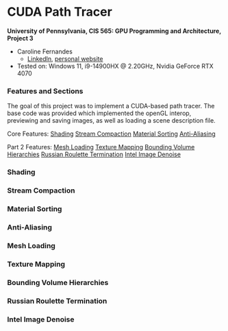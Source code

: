 CUDA Path Tracer
================

**University of Pennsylvania, CIS 565: GPU Programming and Architecture, Project 3**

* Caroline Fernandes
  * [LinkedIn](https://www.linkedin.com/in/caroline-fernandes-0-/), [personal website](https://0cfernandes00.wixsite.com/visualfx)
* Tested on: Windows 11, i9-14900HX @ 2.20GHz, Nvidia GeForce RTX 4070

### Features and Sections

The goal of this project was to implement a CUDA-based path tracer. The base code was provided which implemented the openGL interop, previewing and saving images, as well as loading a scene description file.

Core Features:
[Shading](https://github.com/0cfernandes00/Project3-CUDA-Path-Trace/blob/main/README.md#shading)
[Stream Compaction](https://github.com/0cfernandes00/Project3-CUDA-Path-Trace/blob/main/README.md#stream-compaction)
[Material Sorting](https://github.com/0cfernandes00/Project3-CUDA-Path-Trace/blob/main/README.md#material-sorting)
[Anti-Aliasing](https://github.com/0cfernandes00/Project3-CUDA-Path-Trace/blob/main/README.md#anti-aliasing)

Part 2 Features:
[Mesh Loading](https://github.com/0cfernandes00/Project3-CUDA-Path-Trace/blob/main/README.md#mesh-loading)
[Texture Mapping](https://github.com/0cfernandes00/Project3-CUDA-Path-Trace/blob/main/README.md#texture-mapping)
[Bounding Volume Hierarchies](https://github.com/0cfernandes00/Project3-CUDA-Path-Trace/blob/main/README.md#bouding-volume-hierarchies)
[Russian Roulette Termination](https://github.com/0cfernandes00/Project3-CUDA-Path-Trace/blob/main/README.md#russian-roulette-termination)
[Intel Image Denoise](https://github.com/0cfernandes00/Project3-CUDA-Path-Trace/blob/main/README.md#intel-image-denoise)

### Shading

### Stream Compaction

### Material Sorting

### Anti-Aliasing

### Mesh Loading

### Texture Mapping

### Bounding Volume Hierarchies

### Russian Roulette Termination

### Intel Image Denoise
